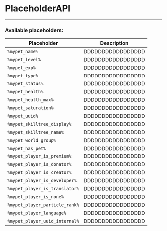 # PlaceholderAPI

----

### Available placeholders:

| Placeholder | Description |
|--------------------------------|--------------------------------|
| `%mypet_name%` | DDDDDDDDDDDDDDDDD |
| `%mypet_level%` | DDDDDDDDDDDDDDDDD |
| `%mypet_exp%` | DDDDDDDDDDDDDDDDD |
| `%mypet_type%` | DDDDDDDDDDDDDDDDD |
| `%mypet_status%` | DDDDDDDDDDDDDDDDD |
| `%mypet_health%` | DDDDDDDDDDDDDDDDD |
| `%mypet_health_max%` | DDDDDDDDDDDDDDDDD |
| `%mypet_saturation%` | DDDDDDDDDDDDDDDDD |
| `%mypet_uuid%` | DDDDDDDDDDDDDDDDD |
| `%mypet_skilltree_display%` | DDDDDDDDDDDDDDDDD |
| `%mypet_skilltree_name%` | DDDDDDDDDDDDDDDDD |
| `%mypet_world_group%` | DDDDDDDDDDDDDDDDD |
| `%mypet_has_pet%` | DDDDDDDDDDDDDDDDD |
| `%mypet_player_is_premium%` | DDDDDDDDDDDDDDDDD |
| `%mypet_player_is_donator%` | DDDDDDDDDDDDDDDDD |
| `%mypet_player_is_creator%` | DDDDDDDDDDDDDDDDD |
| `%mypet_player_is_developer%` | DDDDDDDDDDDDDDDDD |
| `%mypet_player_is_translator%` | DDDDDDDDDDDDDDDDD |
| `%mypet_player_is_none%` | DDDDDDDDDDDDDDDDD |
| `%mypet_player_particle_rank%` | DDDDDDDDDDDDDDDDD |
| `%mypet_player_language%` | DDDDDDDDDDDDDDDDD |
| `%mypet_player_uuid_internal%` | DDDDDDDDDDDDDDDDD |